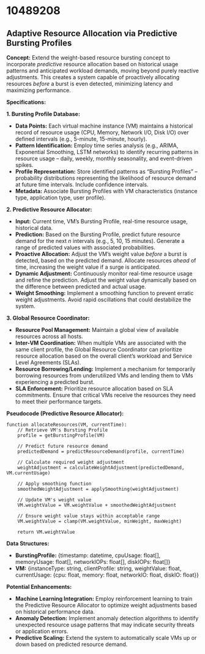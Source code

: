 # 10489208

## Adaptive Resource Allocation via Predictive Bursting Profiles

**Concept:** Extend the weight-based resource bursting concept to incorporate *predictive* resource allocation based on historical usage patterns and anticipated workload demands, moving beyond purely reactive adjustments. This creates a system capable of proactively allocating resources *before* a burst is even detected, minimizing latency and maximizing performance.

**Specifications:**

**1. Bursting Profile Database:**

*   **Data Points:** Each virtual machine instance (VM) maintains a historical record of resource usage (CPU, Memory, Network I/O, Disk I/O) over defined intervals (e.g., 5-minute, 15-minute, hourly).
*   **Pattern Identification:**  Employ time series analysis (e.g., ARIMA, Exponential Smoothing, LSTM networks) to identify recurring patterns in resource usage – daily, weekly, monthly seasonality, and event-driven spikes.
*   **Profile Representation:** Store identified patterns as “Bursting Profiles” –  probability distributions representing the likelihood of resource demand at future time intervals. Include confidence intervals.
*   **Metadata:** Associate Bursting Profiles with VM characteristics (instance type, application type, user profile).

**2. Predictive Resource Allocator:**

*   **Input:** Current time, VM’s Bursting Profile, real-time resource usage, historical data.
*   **Prediction:** Based on the Bursting Profile, predict future resource demand for the next *n* intervals (e.g., 5, 10, 15 minutes).  Generate a range of predicted values with associated probabilities.
*   **Proactive Allocation:** Adjust the VM’s weight value *before* a burst is detected, based on the predicted demand. Allocate resources *ahead* of time, increasing the weight value if a surge is anticipated.
*   **Dynamic Adjustment:**  Continuously monitor real-time resource usage and refine the prediction. Adjust the weight value dynamically based on the difference between predicted and actual usage. 
*   **Weight Smoothing:** Implement a smoothing function to prevent erratic weight adjustments. Avoid rapid oscillations that could destabilize the system.

**3. Global Resource Coordinator:**

*   **Resource Pool Management:** Maintain a global view of available resources across all hosts.
*   **Inter-VM Coordination:** When multiple VMs are associated with the same client profile, the Global Resource Coordinator can prioritize resource allocation based on the overall client’s workload and Service Level Agreements (SLAs).
*   **Resource Borrowing/Lending:** Implement a mechanism for temporarily borrowing resources from underutilized VMs and lending them to VMs experiencing a predicted burst.
*   **SLA Enforcement:** Prioritize resource allocation based on SLA commitments. Ensure that critical VMs receive the resources they need to meet their performance targets.

**Pseudocode (Predictive Resource Allocator):**

```
function allocateResources(VM, currentTime):
    // Retrieve VM's Bursting Profile
    profile = getBurstingProfile(VM)

    // Predict future resource demand
    predictedDemand = predictResourceDemand(profile, currentTime)

    // Calculate required weight adjustment
    weightAdjustment = calculateWeightAdjustment(predictedDemand, VM.currentUsage)

    // Apply smoothing function
    smoothedWeightAdjustment = applySmoothing(weightAdjustment)

    // Update VM's weight value
    VM.weightValue = VM.weightValue + smoothedWeightAdjustment

    // Ensure weight value stays within acceptable range
    VM.weightValue = clamp(VM.weightValue, minWeight, maxWeight)

    return VM.weightValue
```

**Data Structures:**

*   **BurstingProfile:** {timestamp: datetime, cpuUsage: float[], memoryUsage: float[], networkIOPs: float[], diskIOPs: float[]}
*   **VM:** {instanceType: string, clientProfile: string, weightValue: float, currentUsage: {cpu: float, memory: float, networkIO: float, diskIO: float}}

**Potential Enhancements:**

*   **Machine Learning Integration:** Employ reinforcement learning to train the Predictive Resource Allocator to optimize weight adjustments based on historical performance data.
*   **Anomaly Detection:** Implement anomaly detection algorithms to identify unexpected resource usage patterns that may indicate security threats or application errors.
*   **Predictive Scaling:** Extend the system to automatically scale VMs up or down based on predicted resource demand.